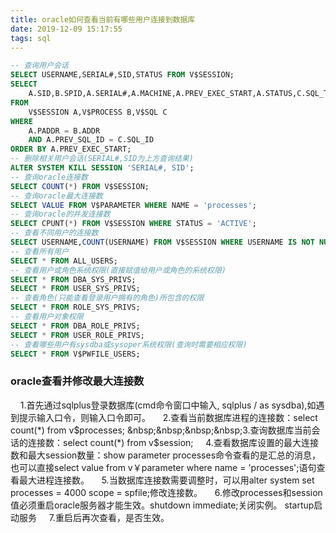 ```yaml
---
title: oracle如何查看当前有哪些用户连接到数据库
date: 2019-12-09 15:17:55
tags: sql
---
```

```sql
-- 查询用户会话
SELECT USERNAME,SERIAL#,SID,STATUS FROM V$SESSION;
SELECT 
	A.SID,B.SPID,A.SERIAL#,A.MACHINE,A.PREV_EXEC_START,A.STATUS,C.SQL_TEXT
FROM
	V$SESSION A,V$PROCESS B,V$SQL C
WHERE
	A.PADDR = B.ADDR
	AND A.PREV_SQL_ID = C.SQL_ID
ORDER BY A.PREV_EXEC_START;
-- 删除相关用户会话(SERIAL#,SID为上方查询结果)
ALTER SYSTEM KILL SESSION 'SERIAL#, SID';
-- 查询oracle连接数
SELECT COUNT(*) FROM V$SESSION;
-- 查询oracle最大连接数
SELECT VALUE FROM V$PARAMETER WHERE NAME = 'processes';
-- 查询oracle的并发连接数
SELECT CPUNT(*) FROM V$SESSION WHERE STATUS = 'ACTIVE';
-- 查看不同用户的连接数
SELECT USERNAME,COUNT(USERNAME) FROM V$SESSION WHERE USERNAME IS NOT NULL GROUP BY USERNAME;
-- 查看所有用户
SELECT * FROM ALL_USERS;
-- 查看用户或角色系统权限(直接赋值给用户或角色的系统权限)
SELECT * FROM DBA_SYS_PRIVS;
SELECT * FROM USER_SYS_PRIVS;
-- 查看角色(只能查看登录用户拥有的角色)所包含的权限
SELECT * FROM ROLE_SYS_PRIVS;
-- 查看用户对象权限
SELECT * FROM DBA_ROLE_PRIVS;
SELECT * FROM USER_ROLE_PRIVS;
-- 查看哪些用户有sysdba或sysoper系统权限(查询时需要相应权限)
SELECT * FROM V$PWFILE_USERS;
```
### oracle查看并修改最大连接数 ###
&nbsp;&nbsp;&nbsp;&nbsp;1.首先通过sqlplus登录数据库(cmd命令窗口中输入, sqlplus / as sysdba),如遇到提示输入口令，则输入口令即可。
&nbsp;&nbsp;&nbsp;&nbsp;2.查看当前数据库进程的连接数：select count(*) from v$processes;
&nbsp;&nbsp;&nbsp;&nbsp;3.查询数据库当前会话的连接数：select count(*) from v$session;
&nbsp;&nbsp;&nbsp;&nbsp;4.查看数据库设置的最大连接数和最大session数量：show parameter processes命令查看的是汇总的消息，也可以直接select value from v￥parameter where name = 'processes';语句查看最大进程连接数。
&nbsp;&nbsp;&nbsp;&nbsp;5.当数据库连接数需要调整时，可以用alter system set processes = 4000 scope = spfile;修改连接数。
&nbsp;&nbsp;&nbsp;&nbsp;6.修改processes和session值必须重启oracle服务器才能生效。shutdown immediate;关闭实例。 startup启动服务
&nbsp;&nbsp;&nbsp;&nbsp;7.重启后再次查看，是否生效。